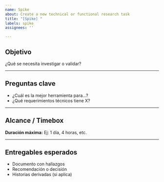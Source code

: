 ```yaml
---
name: Spike
about: Create a new technical or functional research task
title: "[Spike] "
labels: spike
assignees: ''

---
```


## Objetivo

¿Qué se necesita investigar o validar?

---

## Preguntas clave

- ¿Cuál es la mejor herramienta para...?
- ¿Qué requerimientos técnicos tiene X?

---

## Alcance / Timebox

**Duración máxima:** Ej: 1 día, 4 horas, etc.

---

## Entregables esperados
- Documento con hallazgos
- Recomendación o decisión
- Historias derivadas (si aplica)
